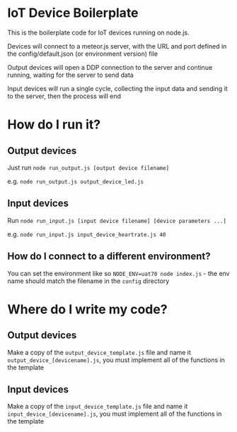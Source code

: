 # IoT Device Boilerplate

This is the boilerplate code for IoT devices running on node.js.

Devices will connect to a meteor.js server, with the URL and port defined in the config/default.json (or environment version) file 

Output devices will open a DDP connection to the server and continue running, waiting for the server to send data

Input devices will run a single cycle, collecting the input data and sending it to the server, then the process will end


# How do I run it?
## Output devices
Just run `node run_output.js [output device filename]`

e.g. `node run_output.js output_device_led.js`

## Input devices
Run `node run_input.js [input device filename] [device parameters ...]`

e.g. `node run_input.js input_device_heartrate.js 40`

## How do I connect to a different environment?
You can set the environment like so `NODE_ENV=uat70 node index.js` - the env name should match the filename in the `config` directory


# Where do I write my code?
## Output devices
Make a copy of the `output_device_template.js` file and name it `output_device_[devicename].js`, you must implement all of the functions in the template

## Input devices
Make a copy of the `input_device_template.js` file and name it `input_device_[devicename].js`, you must implement all of the functions in the template
